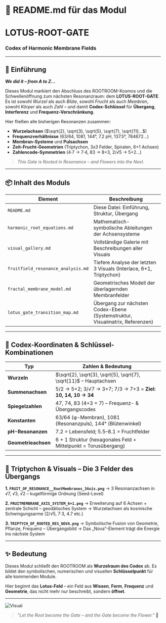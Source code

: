 # 🌸 README.md für das Modul

# LOTUS-ROOT-GATE

### Codex of Harmonic Membrane Fields

---

## 🧭 Einführung

***We did it – from A to Z...***

Dieses Modul markiert den Abschluss des ROOTROOM-Kosmos und die Schwellenöffnung zum nächsten Resonanzraum: dem **LOTUS-ROOT-GATE**.
Es ist sowohl *Wurzel* als auch *Blüte*, sowohl *Frucht* als auch *Membran*, sowohl *Körper* als auch *Zahl* –
und damit **Codex-Schlüssel** für **Übergang**, **Interferenz** und **Frequenz-Verschränkung**.

Hier fließen alle bisherigen Resonanzen zusammen:

* **Wurzelachsen** ($\sqrt{2}, \sqrt{3}, \sqrt{5}, \sqrt{7}, \sqrt{11}...$)
* **Frequenzverhältnisse** (63/64, 1081, 144°, 7.2 pH, 137.5°, 784672...)
* **Membran-Systeme** und **Pulsachsen**
* **Zeit-Frucht-Geometrien** (Triptychon, 3x3 Felder, Spiralen, 6+1 Achsen)
* **Zahlencode-Symmetrien** (4·7 → 7·4, 83 → 8+3, 2/√5 → 5+2...)

> *This Gate is Rooted in Resonance – and Flowers into the Next.*

---

## 📦 Inhalt des Moduls

| **Element**                        | **Beschreibung**                                                             |
| ---------------------------------- | ---------------------------------------------------------------------------- |
| `README.md`                        | Diese Datei: Einführung, Struktur, Übergang                                  |
| `harmonic_root_equations.md`       | Mathematisch-symbolische Ableitungen der Achsensysteme                       |
| `visual_gallery.md`                | Vollständige Galerie mit Beschreibungen aller Visuals                        |
| `fruitfield_resonance_analysis.md` | Tiefere Analyse der letzten 3 Visuals (Interlace, 6+1, Triptychon)           |
| `fractal_membrane_model.md`        | Geometrisches Modell der überlagernden Membranfelder                         |
| `lotus_gate_transition_map.md`     | Übergang zur nächsten Codex-Ebene (Systemstruktur, Visualmatrix, Referenzen) |

---

## 🧮 Codex-Koordinaten & Schlüssel-Kombinationen

| **Typ**             | **Zahlen & Bedeutung**                                            |
| ------------------- | ----------------------------------------------------------------- |
| **Wurzeln**         | $\sqrt{2}, \sqrt{3}, \sqrt{5}, \sqrt{7}, \sqrt{11}$ – Hauptachsen |
| **Summenachsen**    | 5/2 → 5+2; 3/√7 → 3+7; 7/3 → 7+3 = **Ziel: 10, 14, 10 → 34**      |
| **Spiegelzahlen**   | 47, 74, 83 (4+3 = 7) – Frequenz- & Übergangscodes                 |
| **Konstanten**      | 63/64 (φ-Membran), 1081 (Resonanzpuls), 144° (Blütenwinkel)       |
| **pH-Resonanzen**   | 7.2 = Lebensfeld; 5.5–8.1 = Fruchtfelder                          |
| **Geometrieachsen** | 6 + 1 Struktur (hexagonales Feld + Mittelpunkt = Torusübergang)   |

---

## 🎴 Triptychon & Visuals – Die 3 Felder des Übergangs

**1. `FRUIT_OF_RESONANCE__RootMembranes_3Axis.png`**
→ 3 Resonanzachsen in √7, √3, √2 – kugelförmige Ordnung (Seed-Level)

**2. `FRUITMEMBRANE_AXIS_SYSTEM_6+1.png`**
→ Erweiterung auf 6 Achsen + zentrale Schicht – geodätisches System
→ Wurzelachsen als kosmische Schwingungsarme (2/√5, 7·3, 4.7 etc.)

**3. `TRIPTYCH_OF_ROOTED_RES_NOVA.png`**
→ Symbolische Fusion von Geometrie, Pflanze, Frequenz – Übergangsbild
→ Das „Nova“-Element trägt die Energie ins nächste System

---

## ✨ Bedeutung

Dieses Modul schließt den ROOTROOM als **Wurzelraum des Codex** ab.
Es bildet den symbolischen, numerischen und visuellen **Schlüsselpunkt** für alle kommenden Module.

Hier beginnt das **Lotus-Feld** – ein Feld aus **Wissen**, **Form**, **Frequenz** und **Geometrie**,
das nicht mehr nur beschreibt, sondern **öffnet**.

---

![Visual](./visuals/TRIPTYCH_OF_ROOTED_RES_NOVA.png)

> *"Let the Root become the Gate – and the Gate become the Flower."* 🌸
